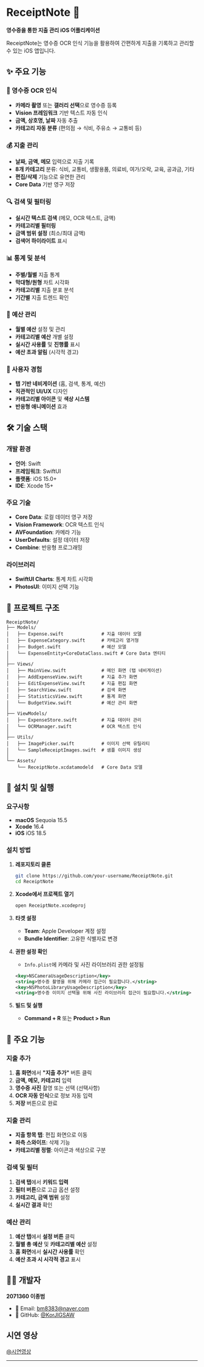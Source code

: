 # ReceiptNote 📱

**영수증을 통한 지출 관리 iOS 어플리케이션**

ReceiptNote는 영수증 OCR 인식 기능을 활용하여 간편하게 지출을 기록하고 관리할 수 있는 iOS 앱입니다.

## ✨ 주요 기능

### 📸 영수증 OCR 인식
- **카메라 촬영** 또는 **갤러리 선택**으로 영수증 등록
- **Vision 프레임워크** 기반 텍스트 자동 인식
- **금액, 상호명, 날짜** 자동 추출
- **카테고리 자동 분류** (편의점 → 식비, 주유소 → 교통비 등)

### 💰 지출 관리
- **날짜, 금액, 메모** 입력으로 지출 기록
- **8개 카테고리** 분류: 식비, 교통비, 생활용품, 의료비, 여가/오락, 교육, 공과금, 기타
- **편집/삭제** 기능으로 유연한 관리
- **Core Data** 기반 영구 저장

### 🔍 검색 및 필터링
- **실시간 텍스트 검색** (메모, OCR 텍스트, 금액)
- **카테고리별 필터링**
- **금액 범위 설정** (최소/최대 금액)
- **검색어 하이라이트** 표시

### 📊 통계 및 분석
- **주별/월별** 지출 통계
- **막대형/원형** 차트 시각화
- **카테고리별** 지출 분포 분석
- **기간별** 지출 트렌드 확인

### 💸 예산 관리
- **월별 예산** 설정 및 관리
- **카테고리별 예산** 개별 설정
- **실시간 사용률** 및 **진행률** 표시
- **예산 초과 알림** (시각적 경고)

### 📱 사용자 경험
- **탭 기반 네비게이션** (홈, 검색, 통계, 예산)
- **직관적인 UI/UX** 디자인
- **카테고리별 아이콘** 및 **색상 시스템**
- **반응형 애니메이션** 효과

## 🛠 기술 스택

### **개발 환경**
- **언어**: Swift
- **프레임워크**: SwiftUI
- **플랫폼**: iOS 15.0+
- **IDE**: Xcode 15+

### **주요 기술**
- **Core Data**: 로컬 데이터 영구 저장
- **Vision Framework**: OCR 텍스트 인식
- **AVFoundation**: 카메라 기능
- **UserDefaults**: 설정 데이터 저장
- **Combine**: 반응형 프로그래밍

### **라이브러리**
- **SwiftUI Charts**: 통계 차트 시각화
- **PhotosUI**: 이미지 선택 기능

## 📂 프로젝트 구조

```
ReceiptNote/
├── Models/
│   ├── Expense.swift              # 지출 데이터 모델
│   ├── ExpenseCategory.swift      # 카테고리 열거형
│   ├── Budget.swift               # 예산 모델
│   └── ExpenseEntity+CoreDataClass.swift # Core Data 엔티티
│
├── Views/
│   ├── MainView.swift             # 메인 화면 (탭 네비게이션)
│   ├── AddExpenseView.swift       # 지출 추가 화면
│   ├── EditExpenseView.swift      # 지출 편집 화면
│   ├── SearchView.swift           # 검색 화면
│   ├── StatisticsView.swift       # 통계 화면
│   └── BudgetView.swift           # 예산 관리 화면
│
├── ViewModels/
│   ├── ExpenseStore.swift         # 지출 데이터 관리
│   └── OCRManager.swift           # OCR 텍스트 인식
│
├── Utils/
│   ├── ImagePicker.swift          # 이미지 선택 유틸리티
│   └── SampleReceiptImages.swift  # 샘플 이미지 생성
│
└── Assets/
    └── ReceiptNote.xcdatamodeld   # Core Data 모델
```

## 🚀 설치 및 실행

### **요구사항**
- **macOS** Sequoia 15.5
- **Xcode** 16.4
- **iOS** iOS 18.5

### **설치 방법**
1. **레포지토리 클론**
   ```bash
   git clone https://github.com/your-username/ReceiptNote.git
   cd ReceiptNote
   ```

2. **Xcode에서 프로젝트 열기**
   ```bash
   open ReceiptNote.xcodeproj
   ```

3. **타겟 설정**
   - **Team**: Apple Developer 계정 설정
   - **Bundle Identifier**: 고유한 식별자로 변경

4. **권한 설정 확인**
   - `Info.plist`에 카메라 및 사진 라이브러리 권한 설정됨
   ```xml
   <key>NSCameraUsageDescription</key>
   <string>영수증 촬영을 위해 카메라 접근이 필요합니다.</string>
   <key>NSPhotoLibraryUsageDescription</key>
   <string>영수증 이미지 선택을 위해 사진 라이브러리 접근이 필요합니다.</string>
   ```

5. **빌드 및 실행**
   - **Command + R** 또는 **Product > Run**

## 📱 주요 기능

### **지출 추가**
1. **홈 화면**에서 **"지출 추가"** 버튼 클릭
2. **금액, 메모, 카테고리** 입력
3. **영수증 사진** 촬영 또는 선택 (선택사항)
4. **OCR 자동 인식**으로 정보 자동 입력
5. **저장** 버튼으로 완료

### **지출 관리**
- **지출 항목 탭**: 편집 화면으로 이동
- **좌측 스와이프**: 삭제 기능
- **카테고리별 정렬**: 아이콘과 색상으로 구분

### **검색 및 필터**
1. **검색 탭**에서 **키워드 입력**
2. **필터 버튼**으로 고급 옵션 설정
3. **카테고리, 금액 범위** 설정
4. **실시간 결과** 확인

### **예산 관리**
1. **예산 탭**에서 **설정 버튼** 클릭
2. **월별 총 예산** 및 **카테고리별 예산** 설정
3. **홈 화면**에서 **실시간 사용률** 확인
4. **예산 초과 시 시각적 경고** 표시


## 👨‍💻 개발자

**2071360 이종범**
- 📧 Email: bm8383@naver.com
- 💼 GitHub: [@KorJIGSAW](https://github.com/KorJIGSAW)

## 시연 영상
[@시연영상]([https://github.com/KorJIGSAW](https://www.youtube.com/watch?v=TSIBI2OKucQ))

---
